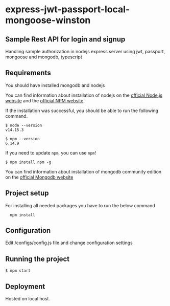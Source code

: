 # express-jwt-passport-local-mongoose-winston

## Sample Rest API for login and signup

Handling sample authorization in nodejs express server using jwt, passport, mongoose and mongodb, typescript

## Requirements

You should have installed mongodb and nodejs

You can find information about installation of nodejs on the [official Node.js website](https://nodejs.org/) and the [official NPM website](https://npmjs.org/).

If the installation was successful, you should be able to run the following command.

    $ node --version
    v14.15.3

    $ npm --version
    6.14.9

If you need to update `npm`, you can use `npm`!

    $ npm install npm -g

You can find information about installation of mongodb community edition on the [official Mongodb website](https://docs.mongodb.com/manual/tutorial/install-mongodb-on-windows/)

## Project setup

For installing all needed packages you have to run the below command

```
  npm install
```

## Configuration

Edit /configs/config.js file and change configuration settings

## Running the project

    $ npm start

## Deployment

Hosted on local host.
